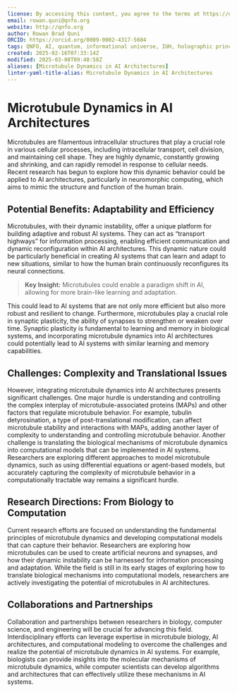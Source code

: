 ```yaml
---
license: By accessing this content, you agree to the terms at https://qnfo.org/LICENSE
email: rowan.quni@qnfo.org
website: http://qnfo.org
author: Rowan Brad Quni
ORCID: https://orcid.org/0009-0002-4317-5604
tags: QNFO, AI, quantum, informational universe, IUH, holographic principle
created: 2025-02-16T07:33:14Z
modified: 2025-03-08T09:40:58Z
aliases: [Microtubule Dynamics in AI Architectures]
linter-yaml-title-alias: Microtubule Dynamics in AI Architectures
---
```


# Microtubule Dynamics in AI Architectures

Microtubules are filamentous intracellular structures that play a crucial role in various cellular processes, including intracellular transport, cell division, and maintaining cell shape. They are highly dynamic, constantly growing and shrinking, and can rapidly remodel in response to cellular needs. Recent research has begun to explore how this dynamic behavior could be applied to AI architectures, particularly in neuromorphic computing, which aims to mimic the structure and function of the human brain.

## Potential Benefits: Adaptability and Efficiency

Microtubules, with their dynamic instability, offer a unique platform for building adaptive and robust AI systems. They can act as “transport highways” for information processing, enabling efficient communication and dynamic reconfiguration within AI architectures. This dynamic nature could be particularly beneficial in creating AI systems that can learn and adapt to new situations, similar to how the human brain continuously reconfigures its neural connections.

> **Key Insight:** Microtubules could enable a paradigm shift in AI, allowing for more brain-like learning and adaptation.

This could lead to AI systems that are not only more efficient but also more robust and resilient to change. Furthermore, microtubules play a crucial role in synaptic plasticity, the ability of synapses to strengthen or weaken over time. Synaptic plasticity is fundamental to learning and memory in biological systems, and incorporating microtubule dynamics into AI architectures could potentially lead to AI systems with similar learning and memory capabilities.

## Challenges: Complexity and Translational Issues

However, integrating microtubule dynamics into AI architectures presents significant challenges. One major hurdle is understanding and controlling the complex interplay of microtubule-associated proteins (MAPs) and other factors that regulate microtubule behavior. For example, tubulin detyrosination, a type of post-translational modification, can affect microtubule stability and interactions with MAPs, adding another layer of complexity to understanding and controlling microtubule behavior. Another challenge is translating the biological mechanisms of microtubule dynamics into computational models that can be implemented in AI systems. Researchers are exploring different approaches to model microtubule dynamics, such as using differential equations or agent-based models, but accurately capturing the complexity of microtubule behavior in a computationally tractable way remains a significant hurdle.

## Research Directions: From Biology to Computation

Current research efforts are focused on understanding the fundamental principles of microtubule dynamics and developing computational models that can capture their behavior. Researchers are exploring how microtubules can be used to create artificial neurons and synapses, and how their dynamic instability can be harnessed for information processing and adaptation. While the field is still in its early stages of exploring how to translate biological mechanisms into computational models, researchers are actively investigating the potential of microtubules in AI architectures.

## Collaborations and Partnerships

Collaboration and partnerships between researchers in biology, computer science, and engineering will be crucial for advancing this field. Interdisciplinary efforts can leverage expertise in microtubule biology, AI architectures, and computational modeling to overcome the challenges and realize the potential of microtubule dynamics in AI systems. For example, biologists can provide insights into the molecular mechanisms of microtubule dynamics, while computer scientists can develop algorithms and architectures that can effectively utilize these mechanisms in AI systems.
